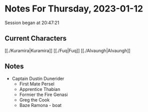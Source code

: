 # Notes For Thursday, 2023-01-12
Session began at 20:47:21
## Current Characters
[[./Kuramira|Kuramira]]
[[./Fuq|Fuq]]
[[./Alvaungh|Alvaungh]]
## Notes
- Captain Dustin Dunerider
	- First Mate Persel
	- Apprentice Thabian
	- Formier the Fire Genasi
	- Greg the Cook
	- Baze Ramona - boat